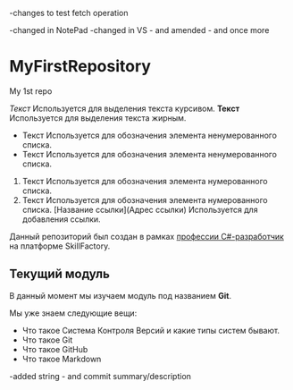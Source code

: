 -changes to test fetch operation

-changed in NotePad
-changed in VS - and amended - and once more

# MyFirstRepository
My 1st repo

*Текст*	Используется для выделения текста курсивом.
**Текст**	Используется для выделения текста жирным.
* Текст	Используется для обозначения элемента ненумерованного списка.
* Текст	Используется для обозначения элемента ненумерованного списка.

1. Текст	Используется для обозначения элемента нумерованного списка.
2. Текст	Используется для обозначения элемента нумерованного списка.
[Название ссылки](Адрес ссылки)	Используется для добавления ссылки.

Данный репозиторий был создан в рамках [профессии C#-разработчик](https://skillfactory.ru/csharp) на платформе SkillFactory.

## Текущий модуль
В данный момент мы изучаем модуль под названием **Git**.

Мы уже знаем следующие вещи:
* Что такое Система Контроля Версий и какие типы систем бывают.
* Что такое Git
* Что такое GitHub
* Что такое Markdown

-added string - and commit summary/description
